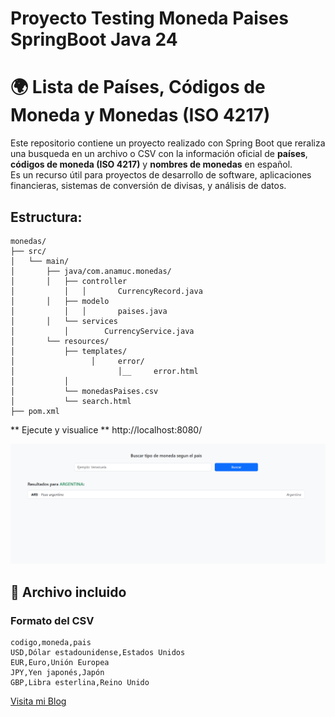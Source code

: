 # Proyecto Testing Moneda Paises SpringBoot Java 24

# 🌍 Lista de Países, Códigos de Moneda y Monedas (ISO 4217)

Este repositorio contiene un proyecto realizado con Spring Boot que reraliza una busqueda en un archivo o CSV con la información oficial de **países**, **códigos de moneda (ISO 4217)** y **nombres de monedas** en español.  
Es un recurso útil para proyectos de desarrollo de software, aplicaciones financieras, sistemas de conversión de divisas, y análisis de datos.


## Estructura:
```text
monedas/
├── src/
│   └── main/
│       ├── java/com.anamuc.monedas/
│       │   ├── controller 
│		    │	│		CurrencyRecord.java
│       │   ├── modelo
│		    │	│		paises.java
│       │   └── services
│		    │		 CurrencyService.java
│       └── resources/
│           ├── templates/
│			      │ 	error/
│			            │__		error.html
│           │   
│           └── monedasPaises.csv
│			└── search.html
├── pom.xml

```
** Ejecute y visualice **
http://localhost:8080/

![Pantallazo](https://github.com/moleculax/monedas/blob/main/src/main/resources/templates/pantalla.png)
## 📂 Archivo incluido

  


### Formato del CSV

```csv
codigo,moneda,pais
USD,Dólar estadounidense,Estados Unidos
EUR,Euro,Unión Europea
JPY,Yen japonés,Japón
GBP,Libra esterlina,Reino Unido
```

[Visita mi Blog ](https://moleculax.blogspot.com)

